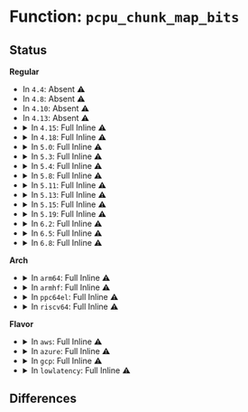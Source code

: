 # Function: <code>pcpu_chunk_map_bits</code>

## Status
<b>Regular</b>
<ul>
<li>
In <code>4.4</code>: Absent ⚠️
</li>
<li>
In <code>4.8</code>: Absent ⚠️
</li>
<li>
In <code>4.10</code>: Absent ⚠️
</li>
<li>
In <code>4.13</code>: Absent ⚠️
</li>
<li>
<details>
<summary>In <code>4.15</code>: Full Inline ⚠️</summary>

**Collision:** Unique Static

**Inline:** Full

**Transformation:** False

**Instances:**

```
In mm/percpu.c (ffffffff811f92d0)
Location: mm/percpu-internal.h:97
Inline: True
Inline callers:
  - mm/percpu.c:pcpu_create_chunk
  - mm/percpu.c:pcpu_alloc_first_chunk
  - mm/percpu.c:pcpu_alloc_first_chunk
  - mm/percpu.c:pcpu_alloc_first_chunk
  - mm/percpu.c:pcpu_free_area
  - mm/percpu.c:pcpu_alloc_area
  - mm/percpu.c:pcpu_find_block_fit
  - mm/percpu.c:pcpu_chunk_refresh_hint
```
</details>
</li>
<li>
<details>
<summary>In <code>4.18</code>: Full Inline ⚠️</summary>

**Collision:** Unique Static

**Inline:** Full

**Transformation:** False

**Instances:**

```
In mm/percpu.c (ffffffff8121aea0)
Location: mm/percpu-internal.h:97
Inline: True
Inline callers:
  - mm/percpu.c:pcpu_create_chunk
  - mm/percpu.c:pcpu_alloc_first_chunk
  - mm/percpu.c:pcpu_alloc_first_chunk
  - mm/percpu.c:pcpu_alloc_first_chunk
  - mm/percpu.c:pcpu_free_area
  - mm/percpu.c:pcpu_alloc_area
  - mm/percpu.c:pcpu_find_block_fit
  - mm/percpu.c:pcpu_chunk_refresh_hint
```
</details>
</li>
<li>
<details>
<summary>In <code>5.0</code>: Full Inline ⚠️</summary>

**Collision:** Unique Static

**Inline:** Full

**Transformation:** False

**Instances:**

```
In mm/percpu.c (ffffffff8122de50)
Location: mm/percpu-internal.h:97
Inline: True
Inline callers:
  - mm/percpu.c:pcpu_create_chunk
  - mm/percpu.c:pcpu_alloc_first_chunk
  - mm/percpu.c:pcpu_alloc_first_chunk
  - mm/percpu.c:pcpu_alloc_first_chunk
  - mm/percpu.c:pcpu_free_area
  - mm/percpu.c:pcpu_alloc_area
  - mm/percpu.c:pcpu_find_block_fit
  - mm/percpu.c:pcpu_chunk_refresh_hint
```
</details>
</li>
<li>
<details>
<summary>In <code>5.3</code>: Full Inline ⚠️</summary>

**Collision:** Unique Static

**Inline:** Full

**Transformation:** False

**Instances:**

```
In mm/percpu.c (ffffffff8123dbf3)
Location: mm/percpu-internal.h:104
Inline: True
Inline callers:
  - mm/percpu.c:pcpu_create_chunk
  - mm/percpu.c:pcpu_alloc_first_chunk
  - mm/percpu.c:pcpu_alloc_first_chunk
  - mm/percpu.c:pcpu_alloc_first_chunk
  - mm/percpu.c:pcpu_init_md_blocks
  - mm/percpu.c:pcpu_free_area
  - mm/percpu.c:pcpu_alloc_area
  - mm/percpu.c:pcpu_alloc_area
  - mm/percpu.c:pcpu_find_block_fit
  - mm/percpu.c:pcpu_chunk_refresh_hint
```
</details>
</li>
<li>
<details>
<summary>In <code>5.4</code>: Full Inline ⚠️</summary>

**Collision:** Unique Static

**Inline:** Full

**Transformation:** False

**Instances:**

```
In mm/percpu.c (ffffffff8124c043)
Location: mm/percpu-internal.h:104
Inline: True
Inline callers:
  - mm/percpu.c:pcpu_create_chunk
  - mm/percpu.c:pcpu_alloc_first_chunk
  - mm/percpu.c:pcpu_alloc_first_chunk
  - mm/percpu.c:pcpu_alloc_first_chunk
  - mm/percpu.c:pcpu_init_md_blocks
  - mm/percpu.c:pcpu_free_area
  - mm/percpu.c:pcpu_alloc_area
  - mm/percpu.c:pcpu_alloc_area
  - mm/percpu.c:pcpu_find_block_fit
  - mm/percpu.c:pcpu_chunk_refresh_hint
```
</details>
</li>
<li>
<details>
<summary>In <code>5.8</code>: Full Inline ⚠️</summary>

**Collision:** Unique Static

**Inline:** Full

**Transformation:** False

**Instances:**

```
In mm/percpu.c (ffffffff81279523)
Location: mm/percpu-internal.h:104
Inline: True
Inline callers:
  - mm/percpu.c:pcpu_alloc_chunk
  - mm/percpu.c:pcpu_alloc_first_chunk
  - mm/percpu.c:pcpu_alloc_first_chunk
  - mm/percpu.c:pcpu_alloc_first_chunk
  - mm/percpu.c:pcpu_init_md_blocks
  - mm/percpu.c:pcpu_free_area
  - mm/percpu.c:pcpu_alloc_area
  - mm/percpu.c:pcpu_alloc_area
  - mm/percpu.c:pcpu_find_block_fit
  - mm/percpu.c:pcpu_find_block_fit
  - mm/percpu.c:pcpu_chunk_refresh_hint
```
</details>
</li>
<li>
<details>
<summary>In <code>5.11</code>: Full Inline ⚠️</summary>

**Collision:** Unique Static

**Inline:** Full

**Transformation:** False

**Instances:**

```
In mm/percpu.c (ffffffff81283d63)
Location: mm/percpu-internal.h:126
Inline: True
Inline callers:
  - mm/percpu.c:pcpu_alloc_chunk
  - mm/percpu.c:pcpu_alloc_chunk
  - mm/percpu.c:pcpu_alloc_first_chunk
  - mm/percpu.c:pcpu_alloc_first_chunk
  - mm/percpu.c:pcpu_alloc_first_chunk
  - mm/percpu.c:pcpu_init_md_blocks
  - mm/percpu.c:pcpu_free_area
  - mm/percpu.c:pcpu_alloc_area
  - mm/percpu.c:pcpu_alloc_area
  - mm/percpu.c:pcpu_find_block_fit
  - mm/percpu.c:pcpu_find_block_fit
  - mm/percpu.c:pcpu_chunk_refresh_hint
```
</details>
</li>
<li>
<details>
<summary>In <code>5.13</code>: Full Inline ⚠️</summary>

**Collision:** Unique Static

**Inline:** Full

**Transformation:** False

**Instances:**

```
In mm/percpu.c (ffffffff81289366)
Location: mm/percpu-internal.h:126
Inline: True
Inline callers:
  - mm/percpu.c:pcpu_create_chunk
  - mm/percpu.c:pcpu_create_chunk
  - mm/percpu.c:pcpu_alloc_first_chunk
  - mm/percpu.c:pcpu_alloc_first_chunk
  - mm/percpu.c:pcpu_alloc_first_chunk
  - mm/percpu.c:pcpu_init_md_blocks
  - mm/percpu.c:pcpu_free_area
  - mm/percpu.c:pcpu_alloc_area
  - mm/percpu.c:pcpu_alloc_area
  - mm/percpu.c:pcpu_find_block_fit
  - mm/percpu.c:pcpu_find_block_fit
  - mm/percpu.c:pcpu_chunk_refresh_hint
```
</details>
</li>
<li>
<details>
<summary>In <code>5.15</code>: Full Inline ⚠️</summary>

**Collision:** Unique Static

**Inline:** Full

**Transformation:** False

**Instances:**

```
In mm/percpu.c (ffffffff812c8411)
Location: mm/percpu-internal.h:111
Inline: True
Inline callers:
  - mm/percpu.c:pcpu_alloc_chunk
  - mm/percpu.c:pcpu_alloc_chunk
  - mm/percpu.c:pcpu_alloc_first_chunk
  - mm/percpu.c:pcpu_alloc_first_chunk
  - mm/percpu.c:pcpu_alloc_first_chunk
  - mm/percpu.c:pcpu_init_md_blocks
  - mm/percpu.c:pcpu_free_area
  - mm/percpu.c:pcpu_alloc_area
  - mm/percpu.c:pcpu_alloc_area
  - mm/percpu.c:pcpu_find_block_fit
  - mm/percpu.c:pcpu_find_block_fit
  - mm/percpu.c:pcpu_chunk_refresh_hint
```
</details>
</li>
<li>
<details>
<summary>In <code>5.19</code>: Full Inline ⚠️</summary>

**Collision:** Unique Static

**Inline:** Full

**Transformation:** False

**Instances:**

```
In mm/percpu.c (ffffffff81325d4f)
Location: mm/percpu-internal.h:111
Inline: True
Inline callers:
  - mm/percpu.c:pcpu_alloc_chunk
  - mm/percpu.c:pcpu_alloc_chunk
  - mm/percpu.c:pcpu_alloc_first_chunk
  - mm/percpu.c:pcpu_alloc_first_chunk
  - mm/percpu.c:pcpu_alloc_first_chunk
  - mm/percpu.c:pcpu_init_md_blocks
  - mm/percpu.c:pcpu_free_area
  - mm/percpu.c:pcpu_alloc_area
  - mm/percpu.c:pcpu_alloc_area
  - mm/percpu.c:pcpu_find_block_fit
  - mm/percpu.c:pcpu_find_block_fit
  - mm/percpu.c:pcpu_chunk_refresh_hint
```
</details>
</li>
<li>
<details>
<summary>In <code>6.2</code>: Full Inline ⚠️</summary>

**Collision:** Unique Static

**Inline:** Full

**Transformation:** False

**Instances:**

```
In mm/percpu.c (ffffffff8139a86f)
Location: mm/percpu-internal.h:111
Inline: True
Inline callers:
  - mm/percpu.c:pcpu_alloc_chunk
  - mm/percpu.c:pcpu_alloc_chunk
  - mm/percpu.c:pcpu_alloc_first_chunk
  - mm/percpu.c:pcpu_alloc_first_chunk
  - mm/percpu.c:pcpu_alloc_first_chunk
  - mm/percpu.c:pcpu_init_md_blocks
  - mm/percpu.c:pcpu_free_area
  - mm/percpu.c:pcpu_alloc_area
  - mm/percpu.c:pcpu_alloc_area
  - mm/percpu.c:pcpu_find_block_fit
  - mm/percpu.c:pcpu_find_block_fit
  - mm/percpu.c:pcpu_chunk_refresh_hint
```
</details>
</li>
<li>
<details>
<summary>In <code>6.5</code>: Full Inline ⚠️</summary>

**Collision:** Unique Static

**Inline:** Full

**Transformation:** False

**Instances:**

```
In mm/percpu.c (ffffffff813cd90f)
Location: mm/percpu-internal.h:119
Inline: True
Inline callers:
  - mm/percpu.c:pcpu_alloc_chunk
  - mm/percpu.c:pcpu_alloc_chunk
  - mm/percpu.c:pcpu_alloc_first_chunk
  - mm/percpu.c:pcpu_alloc_first_chunk
  - mm/percpu.c:pcpu_alloc_first_chunk
  - mm/percpu.c:pcpu_init_md_blocks
  - mm/percpu.c:pcpu_free_area
  - mm/percpu.c:pcpu_alloc_area
  - mm/percpu.c:pcpu_alloc_area
  - mm/percpu.c:pcpu_find_block_fit
  - mm/percpu.c:pcpu_find_block_fit
  - mm/percpu.c:pcpu_chunk_refresh_hint
```
</details>
</li>
<li>
<details>
<summary>In <code>6.8</code>: Full Inline ⚠️</summary>

**Collision:** Unique Static

**Inline:** Full

**Transformation:** False

**Instances:**

```
In mm/percpu.c (ffffffff813fb8fb)
Location: mm/percpu-internal.h:119
Inline: True
Inline callers:
  - mm/percpu.c:pcpu_alloc_size
  - mm/percpu.c:pcpu_alloc_chunk
  - mm/percpu.c:pcpu_alloc_chunk
  - mm/percpu.c:pcpu_alloc_first_chunk
  - mm/percpu.c:pcpu_alloc_first_chunk
  - mm/percpu.c:pcpu_alloc_first_chunk
  - mm/percpu.c:pcpu_init_md_blocks
  - mm/percpu.c:pcpu_free_area
  - mm/percpu.c:pcpu_alloc_area
  - mm/percpu.c:pcpu_alloc_area
  - mm/percpu.c:pcpu_find_block_fit
  - mm/percpu.c:pcpu_find_block_fit
  - mm/percpu.c:pcpu_chunk_refresh_hint
```
</details>
</li>
</ul>
<b>Arch</b>
<ul>
<li>
<details>
<summary>In <code>arm64</code>: Full Inline ⚠️</summary>

**Collision:** Unique Static

**Inline:** Full

**Transformation:** False

**Instances:**

```
In mm/percpu.c (ffff8000102e2918)
Location: mm/percpu-internal.h:104
Inline: True
Inline callers:
  - mm/percpu.c:pcpu_create_chunk
  - mm/percpu.c:pcpu_alloc_first_chunk
  - mm/percpu.c:pcpu_alloc_first_chunk
  - mm/percpu.c:pcpu_alloc_first_chunk
  - mm/percpu.c:pcpu_init_md_blocks
  - mm/percpu.c:pcpu_free_area
  - mm/percpu.c:pcpu_alloc_area
  - mm/percpu.c:pcpu_alloc_area
  - mm/percpu.c:pcpu_find_block_fit
  - mm/percpu.c:pcpu_chunk_refresh_hint
```
</details>
</li>
<li>
<details>
<summary>In <code>armhf</code>: Full Inline ⚠️</summary>

**Collision:** Unique Static

**Inline:** Full

**Transformation:** False

**Instances:**

```
In mm/percpu.c (c0506bdc)
Location: mm/percpu-internal.h:104
Inline: True
Inline callers:
  - mm/percpu.c:pcpu_create_chunk
  - mm/percpu.c:pcpu_alloc_first_chunk
  - mm/percpu.c:pcpu_alloc_first_chunk
  - mm/percpu.c:pcpu_alloc_first_chunk
  - mm/percpu.c:pcpu_init_md_blocks
  - mm/percpu.c:pcpu_free_area
  - mm/percpu.c:pcpu_alloc_area
  - mm/percpu.c:pcpu_alloc_area
  - mm/percpu.c:pcpu_find_block_fit
  - mm/percpu.c:pcpu_chunk_refresh_hint
```
</details>
</li>
<li>
<details>
<summary>In <code>ppc64el</code>: Full Inline ⚠️</summary>

**Collision:** Unique Static

**Inline:** Full

**Transformation:** False

**Instances:**

```
In mm/percpu.c (c0000000003a2a58)
Location: mm/percpu-internal.h:104
Inline: True
Inline callers:
  - mm/percpu.c:pcpu_create_chunk
  - mm/percpu.c:pcpu_alloc_first_chunk
  - mm/percpu.c:pcpu_alloc_first_chunk
  - mm/percpu.c:pcpu_alloc_first_chunk
  - mm/percpu.c:pcpu_init_md_blocks
  - mm/percpu.c:pcpu_free_area
  - mm/percpu.c:pcpu_alloc_area
  - mm/percpu.c:pcpu_alloc_area
  - mm/percpu.c:pcpu_find_block_fit
  - mm/percpu.c:pcpu_chunk_refresh_hint
```
</details>
</li>
<li>
<details>
<summary>In <code>riscv64</code>: Full Inline ⚠️</summary>

**Collision:** Unique Static

**Inline:** Full

**Transformation:** False

**Instances:**

```
In mm/percpu.c (ffffffe0001f9506)
Location: mm/percpu-internal.h:104
Inline: True
Inline callers:
  - mm/percpu.c:pcpu_create_chunk
  - mm/percpu.c:pcpu_alloc_first_chunk
  - mm/percpu.c:pcpu_alloc_first_chunk
  - mm/percpu.c:pcpu_alloc_first_chunk
  - mm/percpu.c:pcpu_init_md_blocks
  - mm/percpu.c:pcpu_free_area
  - mm/percpu.c:pcpu_alloc_area
  - mm/percpu.c:pcpu_alloc_area
  - mm/percpu.c:pcpu_find_block_fit
  - mm/percpu.c:pcpu_chunk_refresh_hint
```
</details>
</li>
</ul>
<b>Flavor</b>
<ul>
<li>
<details>
<summary>In <code>aws</code>: Full Inline ⚠️</summary>

**Collision:** Unique Static

**Inline:** Full

**Transformation:** False

**Instances:**

```
In mm/percpu.c (ffffffff81244693)
Location: mm/percpu-internal.h:104
Inline: True
Inline callers:
  - mm/percpu.c:pcpu_create_chunk
  - mm/percpu.c:pcpu_alloc_first_chunk
  - mm/percpu.c:pcpu_alloc_first_chunk
  - mm/percpu.c:pcpu_alloc_first_chunk
  - mm/percpu.c:pcpu_init_md_blocks
  - mm/percpu.c:pcpu_free_area
  - mm/percpu.c:pcpu_alloc_area
  - mm/percpu.c:pcpu_alloc_area
  - mm/percpu.c:pcpu_find_block_fit
  - mm/percpu.c:pcpu_chunk_refresh_hint
```
</details>
</li>
<li>
<details>
<summary>In <code>azure</code>: Full Inline ⚠️</summary>

**Collision:** Unique Static

**Inline:** Full

**Transformation:** False

**Instances:**

```
In mm/percpu.c (ffffffff81237663)
Location: mm/percpu-internal.h:104
Inline: True
Inline callers:
  - mm/percpu.c:pcpu_create_chunk
  - mm/percpu.c:pcpu_alloc_first_chunk
  - mm/percpu.c:pcpu_alloc_first_chunk
  - mm/percpu.c:pcpu_alloc_first_chunk
  - mm/percpu.c:pcpu_init_md_blocks
  - mm/percpu.c:pcpu_free_area
  - mm/percpu.c:pcpu_alloc_area
  - mm/percpu.c:pcpu_alloc_area
  - mm/percpu.c:pcpu_find_block_fit
  - mm/percpu.c:pcpu_chunk_refresh_hint
```
</details>
</li>
<li>
<details>
<summary>In <code>gcp</code>: Full Inline ⚠️</summary>

**Collision:** Unique Static

**Inline:** Full

**Transformation:** False

**Instances:**

```
In mm/percpu.c (ffffffff81242433)
Location: mm/percpu-internal.h:104
Inline: True
Inline callers:
  - mm/percpu.c:pcpu_create_chunk
  - mm/percpu.c:pcpu_alloc_first_chunk
  - mm/percpu.c:pcpu_alloc_first_chunk
  - mm/percpu.c:pcpu_alloc_first_chunk
  - mm/percpu.c:pcpu_init_md_blocks
  - mm/percpu.c:pcpu_free_area
  - mm/percpu.c:pcpu_alloc_area
  - mm/percpu.c:pcpu_alloc_area
  - mm/percpu.c:pcpu_find_block_fit
  - mm/percpu.c:pcpu_chunk_refresh_hint
```
</details>
</li>
<li>
<details>
<summary>In <code>lowlatency</code>: Full Inline ⚠️</summary>

**Collision:** Unique Static

**Inline:** Full

**Transformation:** False

**Instances:**

```
In mm/percpu.c (ffffffff81251be3)
Location: mm/percpu-internal.h:104
Inline: True
Inline callers:
  - mm/percpu.c:pcpu_create_chunk
  - mm/percpu.c:pcpu_alloc_first_chunk
  - mm/percpu.c:pcpu_alloc_first_chunk
  - mm/percpu.c:pcpu_alloc_first_chunk
  - mm/percpu.c:pcpu_init_md_blocks
  - mm/percpu.c:pcpu_free_area
  - mm/percpu.c:pcpu_alloc_area
  - mm/percpu.c:pcpu_alloc_area
  - mm/percpu.c:pcpu_find_block_fit
  - mm/percpu.c:pcpu_chunk_refresh_hint
```
</details>
</li>
</ul>

## Differences

